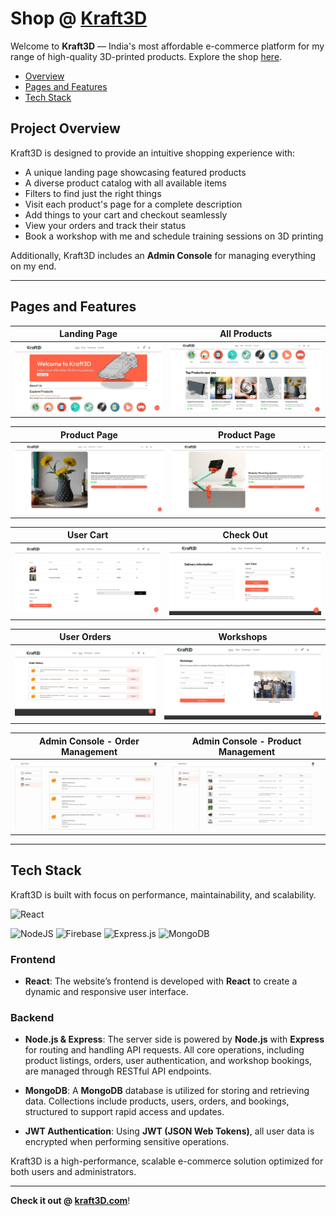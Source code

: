 # Shop @ [Kraft3D](https://kraft3d.rudraneeldutta.com)

Welcome to **Kraft3D** — India's most affordable e-commerce platform for my range of high-quality 3D-printed products. Explore the shop [here](https://kraft3d.rudraneeldutta.com).

- [Overview](#project-overview)
- [Pages and Features](#pages-and-features)
- [Tech Stack](#tech-stack)

## Project Overview

Kraft3D is designed to provide an intuitive shopping experience with:
- A unique landing page showcasing featured products
- A diverse product catalog with all available items
- Filters to find just the right things
- Visit each product's page for a complete description
- Add things to your cart and checkout seamlessly
- View your orders and track their status
- Book a workshop with me and schedule training sessions on 3D printing

Additionally, Kraft3D includes an **Admin Console** for managing everything on my end.

---

## Pages and Features

| Landing Page | All Products |
|--------------|--------------|
| ![Landing Page](./screenshots/landing_page.webp) | ![All Products](./screenshots/all_products.webp) |

| Product Page | Product Page |
|--------------|--------------|
| ![Product Page](./screenshots/product_page.webp) | ![Product Page2](./screenshots/product_page2.webp) |

| User Cart | Check Out |
|----------------|--------------|
| ![Cart](./screenshots/cart.webp) | ![Checkout](./screenshots/checkout.webp) |

| User Orders | Workshops |
|--------------|--------------|
| ![Orders Page](./screenshots/orders_page.webp) | ![Workshop Booking](./screenshots/workshop_booking.webp) |

| Admin Console - Order Management | Admin Console - Product Management |
|--------------|--------------|
| ![Order Management](./screenshots/admin_order_management.webp) | ![Product Management](./screenshots/admin_product_management.webp) |

---

## Tech Stack

Kraft3D is built with focus on performance, maintainability, and scalability.

![React](https://img.shields.io/badge/react-%2320232a.svg?style=for-the-badge&logo=react&logoColor=%2361DAFB)

![NodeJS](https://img.shields.io/badge/node.js-6DA55F?style=for-the-badge&logo=node.js&logoColor=white)
![Firebase](https://img.shields.io/badge/firebase-a08021?style=for-the-badge&logo=firebase&logoColor=ffcd34)
![Express.js](https://img.shields.io/badge/express.js-%23404d59.svg?style=for-the-badge&logo=express&logoColor=%2361DAFB)
![MongoDB](https://img.shields.io/badge/MongoDB-%234ea94b.svg?style=for-the-badge&logo=mongodb&logoColor=white)

### **Frontend**

- **React**: The website’s frontend is developed with **React** to create a dynamic and responsive user interface.

### **Backend**

- **Node.js & Express**: The server side is powered by **Node.js** with **Express** for routing and handling API requests. All core operations, including product listings, orders, user authentication, and workshop bookings, are managed through RESTful API endpoints.

- **MongoDB**: A **MongoDB** database is utilized for storing and retrieving data. Collections include products, users, orders, and bookings, structured to support rapid access and updates.

- **JWT Authentication**: Using **JWT (JSON Web Tokens)**, all user data is encrypted when performing sensitive operations.

Kraft3D is a high-performance, scalable e-commerce solution optimized for both users and administrators.

---

**Check it out @ [kraft3D.com](https://kraft3d.rudraneeldutta.com)**!
